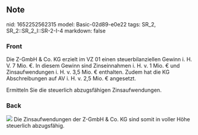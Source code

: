 ## Note
nid: 1652252562315
model: Basic-02d89-e0e22
tags: SR_2, SR_2::SR_2_I::SR-2-I-4
markdown: false

### Front
Die Z-GmbH & Co. KG erzielt im VZ 01 einen steuerbilanziellen Gewinn i. H. V. 7 Mio. €. In diesem Gewinn sind Zinseinnahmen i.  H. v. 1 Mio. € und Zinsaufwendungen i. H. v. 3,5 Mio. € enthalten. Zudem hat die KG Abschreibungen auf AV i. H. v. 2,5 Mio. € angesetzt.

Ermitteln Sie die steuerlich abzugsfähigen Zinsaufwendungen.

### Back
<img src="paste-d5bc0c91852914824aceb311fdbfea0fc8f398c7.jpg"> Die
Zinsaufwendungen der Z-GmbH & Co. KG sind somit in voller Höhe
steuerlich abzugsfähig.
